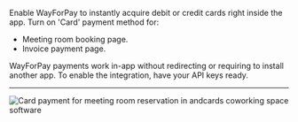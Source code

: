 Enable WayForPay to instantly acquire debit or credit cards right inside the app. Turn on 'Card' payment method for:

- Meeting room booking page.
- Invoice payment page.

WayForPay payments work in-app without redirecting or requiring to install another app. To enable the integration, have your API keys ready.

---

![Card payment for meeting room reservation in andcards coworking space software](https://d7ccq1i35b0cj.cloudfront.net/andcards-bookings-create-payment-methods-card-light-en-1920-1200.png)
